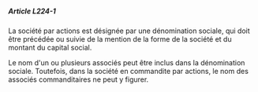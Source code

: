 ##### Article L224-1

La société par actions est désignée par une dénomination sociale, qui doit être précédée ou suivie de la mention de la forme de la société et du montant du capital social.

Le nom d'un ou plusieurs associés peut être inclus dans la dénomination sociale. Toutefois, dans la société en commandite par actions, le nom des associés commanditaires ne peut y figurer.

